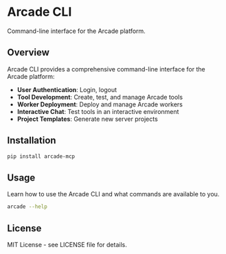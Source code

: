 # Arcade CLI

Command-line interface for the Arcade platform.

## Overview

Arcade CLI provides a comprehensive command-line interface for the Arcade platform:

- **User Authentication**: Login, logout
- **Tool Development**: Create, test, and manage Arcade tools
- **Worker Deployment**: Deploy and manage Arcade workers
- **Interactive Chat**: Test tools in an interactive environment
- **Project Templates**: Generate new server projects

## Installation
```bash
pip install arcade-mcp
```

## Usage
Learn how to use the Arcade CLI and what commands are available to you.
```bash
arcade --help
```

## License

MIT License - see LICENSE file for details.
